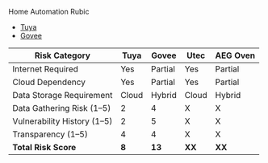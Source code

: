 Home Automation Rubic
- [Tuya](https://github.com/Hinrichsta/SP25-CYBR8950/blob/main/HomeAutomation/Tuya.md)
- [Govee](https://github.com/Hinrichsta/SP25-CYBR8950/blob/main/HomeAutomation/Govee.md)

| Risk Category                  | Tuya | Govee | Utec | AEG Oven |
|--------------------------------|----------------|-------------|---------|----------|
| Internet Required              | Yes            | Partial     | Yes     | Partial  |
| Cloud Dependency               | Yes            | Partial     | Yes     | Partial  |
| Data Storage Requirement       | Cloud          | Hybrid      | Cloud   | Hybrid   |
| Data Gathering Risk (1–5)      | 2              | 4           | X       | X        |
| Vulnerability History (1–5)    | 2              | 5           | X       | X        |
| Transparency (1–5)             | 4              | 4           | X       | X        |
| **Total Risk Score**           | **8**          | **13**      | **XX**  | **XX**   |
